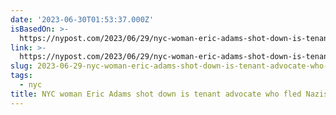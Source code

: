 ```yaml
---
date: '2023-06-30T01:53:37.000Z'
isBasedOn: >-
  https://nypost.com/2023/06/29/nyc-woman-eric-adams-shot-down-is-tenant-advocate-who-fled-nazis/
link: >-
  https://nypost.com/2023/06/29/nyc-woman-eric-adams-shot-down-is-tenant-advocate-who-fled-nazis/
slug: 2023-06-29-nyc-woman-eric-adams-shot-down-is-tenant-advocate-who-fled-nazis
tags:
  - nyc
title: NYC woman Eric Adams shot down is tenant advocate who fled Nazis
---
```


